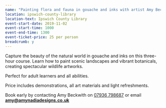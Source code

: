 ```yaml
---
name: "Painting flora and fauna in gouache and inks with artist Amy Beckwith"
location: ipswich-county-library
location-text: Ipswich County Library
event-start-date: 2019-11-02
event-start-time: 1000
event-end-time: 1300
event-ticket-price: 25 per person
breadcrumb: y
---
```


Capture the beauty of the natural world in gouache and inks on this three-hour course. Learn how to paint scenic landscapes and vibrant botanicals, creating spectacular wildlife artworks.

Perfect for adult learners and all abilities.

Price includes demonstrations, all art materials and light refreshments.

Book early by contacting Amy Beckwith on [07936 798687](tel:07936798687) or email **amy@amynadiadesigns.co.uk**
